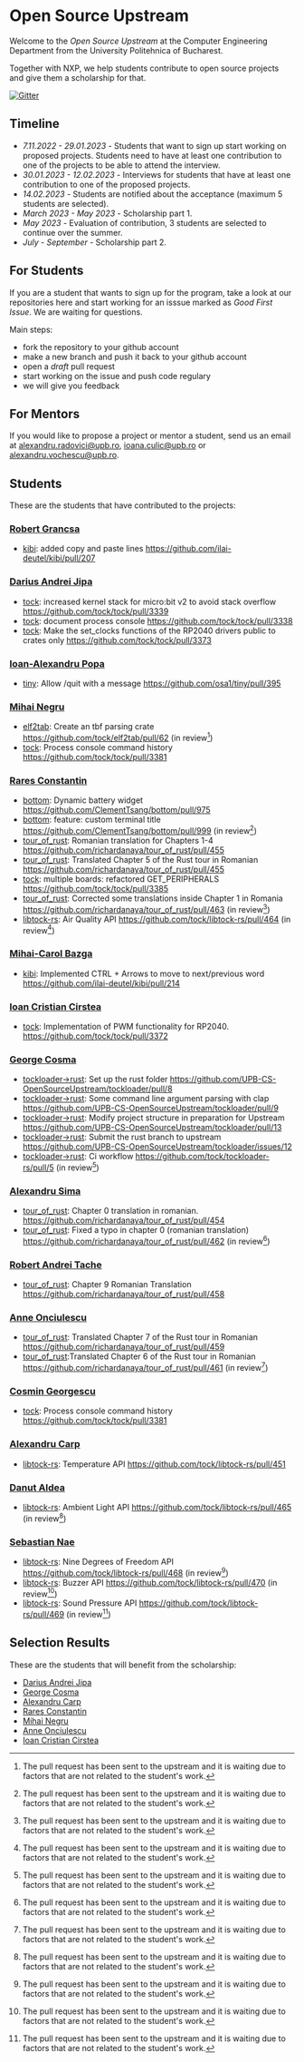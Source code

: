 # Open Source Upstream

Welcome to the *Open Source Upstream* at the Computer Engineering Department from
the University Politehnica of Bucharest.

Together with NXP, we help students contribute to open source projects and give them a scholarship for that.

[![Gitter](https://badges.gitter.im/UPB-CS-OpenSourceUpstream/community.svg)](https://gitter.im/UPB-CS-OpenSourceUpstream/community?utm_source=badge&utm_medium=badge&utm_campaign=pr-badge)

## Timeline

  - *7.11.2022 - 29.01.2023* - Students that want to sign up start working on proposed projects. Students need to have at least one contribution to one of the projects to be able to attend the interview.
  - *30.01.2023 - 12.02.2023* - Interviews for students that have at least one contribution to one of the proposed projects.
  - *14.02.2023* - Students are notified about the acceptance (maximum 5 students are selected).
  - *March 2023 - May 2023* - Scholarship part 1.
  - *May 2023* - Evaluation of contribution, 3 students are selected to continue over the summer.
  - *July - September* - Scholarship part 2.

## For Students

If you are a student that wants to sign up for the program, take a look at our repositories here and start working for an isssue
marked as *Good First Issue*. We are waiting for questions.

Main steps:
- fork the repository to your github account
- make a new branch and push it back to your github account
- open a *draft* pull request
- start working on the issue and push code regulary
- we will give you feedback

## For Mentors

If you would like to propose a project or mentor a student, send us an email 
at alexandru.radovici@upb.ro, ioana.culic@upb.ro 
or alexandru.vochescu@upb.ro.

## Students

These are the students that have contributed to the projects:

### [Robert Grancsa](https://github.com/RobertGrancsa)
 - [kibi](https://github.com/UPB-CS-OpenSourceUpstream/kibi): added copy and paste lines https://github.com/ilai-deutel/kibi/pull/207
 
### [Darius Andrei Jipa](https://github.com/JADarius)
  - [tock](https://github.com/tock/tock): increased kernel stack for micro:bit v2 to avoid stack overflow https://github.com/tock/tock/pull/3339
  - [tock](https://github.com/tock/tock): document process console https://github.com/tock/tock/pull/3338
  - [tock](https://github.com/tock/tock): Make the set_clocks functions of the RP2040 drivers public to crates only https://github.com/tock/tock/pull/3373
  
### [Ioan-Alexandru Popa](https://github.com/ALEX11BR)
  - [tiny](https://github.com/osa1/tiny): Allow /quit with a message https://github.com/osa1/tiny/pull/395
  
### [Mihai Negru](https://github.com/Matrix22)
  - [elf2tab](https://github.com/tock/elf2tab): Create an tbf parsing crate https://github.com/tock/elf2tab/pull/62 (in review[^in_review])
  - [tock](https://github.com/tock/tock): Process console command history https://github.com/tock/tock/pull/3381 

### [Rares Constantin](https://github.com/RaresCon)
  - [bottom](https://github.com/ClementTsang/bottom): Dynamic battery widget https://github.com/ClementTsang/bottom/pull/975
  - [bottom](https://github.com/ClementTsang/bottom): feature: custom terminal title https://github.com/ClementTsang/bottom/pull/999 (in review[^in_review])
  - [tour_of_rust](https://github.com/richardanaya/tour_of_rust): Romanian translation for Chapters 1-4 https://github.com/richardanaya/tour_of_rust/pull/455 
  - [tour_of_rust](https://github.com/richardanaya/tour_of_rust): Translated Chapter 5 of the Rust tour in Romanian https://github.com/richardanaya/tour_of_rust/pull/455 
  - [tock](https://github.com/tock/tock): multiple boards: refactored GET_PERIPHERALS https://github.com/tock/tock/pull/3385 
  - [tour_of_rust](https://github.com/richardanaya/tour_of_rust): Corrected some translations inside Chapter 1 in Romania https://github.com/richardanaya/tour_of_rust/pull/463 (in review[^in_review])
  - [libtock-rs](ttps://github.com/tock/libtock-rs): Air Quality API https://github.com/tock/libtock-rs/pull/464 (in review[^in_review])
  
### [Mihai-Carol Bazga](https://github.com/carol-mb)
  - [kibi](https://github.com/ilai-deutel): Implemented CTRL + Arrows to move to next/previous word https://github.com/ilai-deutel/kibi/pull/214

### [Ioan Cristian Cirstea](https://github.com/Ioan-Cristian)
  - [tock](https://github.com/tock/tock): Implementation of PWM functionality for RP2040. https://github.com/tock/tock/pull/3372
  
### [George Cosma](https://github.com/george-cosma)
  - [tockloader->rust](https://github.com/UPB-CS-OpenSourceUpstream/tockloader/tree/rust-port): Set up the rust folder https://github.com/UPB-CS-OpenSourceUpstream/tockloader/pull/8
  - [tockloader->rust](https://github.com/UPB-CS-OpenSourceUpstream/tockloader/tree/rust-port): Some command line argument parsing with clap https://github.com/UPB-CS-OpenSourceUpstream/tockloader/pull/9
  - [tockloader->rust](https://github.com/tock/tockloader-rs): Modify project structure in preparation for Upstream https://github.com/UPB-CS-OpenSourceUpstream/tockloader/pull/13
  - [tockloader->rust](https://github.com/tock/tockloader-rs): Submit the rust branch to upstream https://github.com/UPB-CS-OpenSourceUpstream/tockloader/issues/12
  - [tockloader->rust](https://github.com/tock/tockloader-rs): Ci workflow https://github.com/tock/tockloader-rs/pull/5 (in review[^in_review])
  
### [Alexandru Sima](https://github.com/alx-sima)
  - [tour_of_rust](https://github.com/richardanaya/tour_of_rust): Chapter 0 translation in romanian. https://github.com/richardanaya/tour_of_rust/pull/454 
  - [tour_of_rust](https://github.com/richardanaya/tour_of_rust): Fixed a typo in chapter 0 (romanian translation) https://github.com/richardanaya/tour_of_rust/pull/462 (in review[^in_review])
  
### [Robert Andrei Tache](https://github.com/MekalBoy)
  - [tour_of_rust](https://github.com/richardanaya/tour_of_rust): Chapter 9 Romanian Translation https://github.com/richardanaya/tour_of_rust/pull/458 
  
### [Anne Onciulescu](https://github.com/AnneOnciulescu)
  - [tour_of_rust](https://github.com/richardanaya/tour_of_rust): Translated Chapter 7 of the Rust tour in Romanian https://github.com/richardanaya/tour_of_rust/pull/459 
  - [tour_of_rust](https://github.com/richardanaya/tour_of_rust):Translated Chapter 6 of the Rust tour in Romanian https://github.com/richardanaya/tour_of_rust/pull/461 (in review[^in_review])

### [Cosmin Georgescu](https://github.com/CosminGGeorgescu)
  - [tock](https://github.com/tock/tock): Process console command history https://github.com/tock/tock/pull/3381 

### [Alexandru Carp](https://github.com/alexandruCarp)
  - [libtock-rs](https://github.com/tock/libtock-rs): Temperature API https://github.com/tock/libtock-rs/pull/451 

### [Danut Aldea](https://github.com/DanutAldea)
  - [libtock-rs](https://github.com/tock/libtock-rs): Ambient Light API https://github.com/tock/libtock-rs/pull/465 (in review[^in_review])

### [Sebastian Nae](https://github.com/SheepSeb)
  - [libtock-rs](https://github.com/tock/libtock-rs): Nine Degrees of Freedom API https://github.com/tock/libtock-rs/pull/468 (in review[^in_review])
  - [libtock-rs](https://github.com/tock/libtock-rs): Buzzer API https://github.com/tock/libtock-rs/pull/470 (in review[^in_review])
  - [libtock-rs](https://github.com/tock/libtock-rs): Sound Pressure API https://github.com/tock/libtock-rs/pull/469 (in review[^in_review])
  
## Selection Results

These are the students that will benefit from the scholarship:
- [Darius Andrei Jipa](https://github.com/JADarius)
- [George Cosma](https://github.com/george-cosma)
- [Alexandru Carp](https://github.com/alexandruCarp)
- [Rares Constantin](https://github.com/RaresCon)
- [Mihai Negru](https://github.com/Matrix22)
- [Anne Onciulescu](https://github.com/AnneOnciulescu)
- [Ioan Cristian Cirstea](https://github.com/Ioan-Cristian)

[^in_review]: The pull request has been sent to the upstream and it is waiting due to factors that are not related to the student's work.
